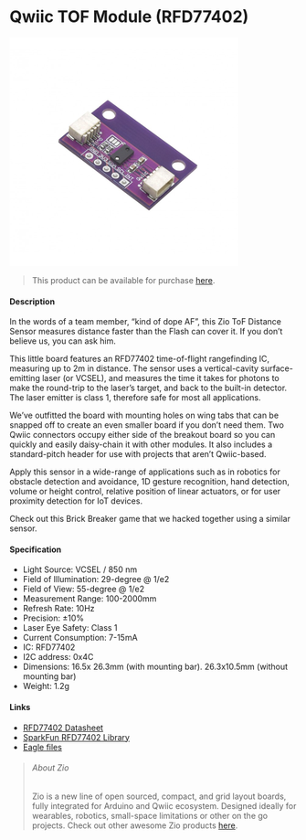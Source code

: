 # Qwiic TOF Module (RFD77402)

![](tof-distance-sensor.png)

> This product can be available for purchase [here](https://www.smart-prototyping.com/Zio-TOF-Distance-Sensor-RFD77402.html).



#### Description

In the words of a team member, “kind of dope AF”, this Zio ToF Distance Sensor measures distance faster than the Flash can cover it. If you don’t believe us, you can ask him.

This little board features an RFD77402 time-of-flight rangefinding IC, measuring up to 2m in distance. The sensor uses a vertical-cavity surface-emitting laser (or VCSEL), and measures the time it takes for photons to make the round-trip to the laser’s target, and back to the built-in detector. The laser emitter is class 1, therefore safe for most all applications.

We’ve outfitted the board with mounting holes on wing tabs that can be snapped off to create an even smaller board if you don’t need them. Two Qwiic connectors occupy either side of the breakout board so you can quickly and easily daisy-chain it with other modules. It also includes a standard-pitch header for use with projects that aren’t Qwiic-based.

Apply this sensor in a wide-range of applications such as in robotics for obstacle detection and avoidance, 1D gesture recognition, hand detection, volume or height control, relative position of linear actuators, or for user proximity detection for IoT devices.

Check out this Brick Breaker game that we hacked together using a similar sensor.




#### Specification

* Light Source: VCSEL / 850 nm
* Field of Illumination: 29-degree @ 1/e2
* Field of View: 55-degree @ 1/e2
* Measurement Range: 100-2000mm
* Refresh Rate: 10Hz
* Precision: ±10%
* Laser Eye Safety: Class 1
* Current Consumption: 7-15mA
* IC: RFD77402
* I2C address: 0x4C
* Dimensions: 16.5x 26.3mm (with mounting bar). 26.3x10.5mm (without mounting bar)
* Weight: 1.2g




#### Links

* [RFD77402 Datasheet](https://www.smart-prototyping.com/image/data/NOA-RnD/101891%20TOF/RFD77402DatasheetRev1-8.pdf)
* [SparkFun RFD77402  Library](https://github.com/sparkfun/SparkFun_RFD77402_Arduino_Library)
* [Eagle files](https://github.com/ZIOCC/Qwiic_TOF_Module_RFD77402)







> ###### About Zio
> Zio is a new line of open sourced, compact, and grid layout boards, fully integrated for Arduino and Qwiic ecosystem. Designed ideally for wearables, robotics, small-space limitations or other on the go projects. Check out other awesome Zio products [here](https://www.smart-prototyping.com/Zio).

